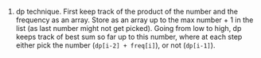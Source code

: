 1. dp technique. First keep track of the product of the number and the frequency as an array. Store as an array up to the max number + 1 in the list (as last number might not get picked). Going from low to high, dp keeps track of best sum so far up to this number, where at each step either pick the number (`dp[i-2] + freq[i]`), or not (`dp[i-1]`).
